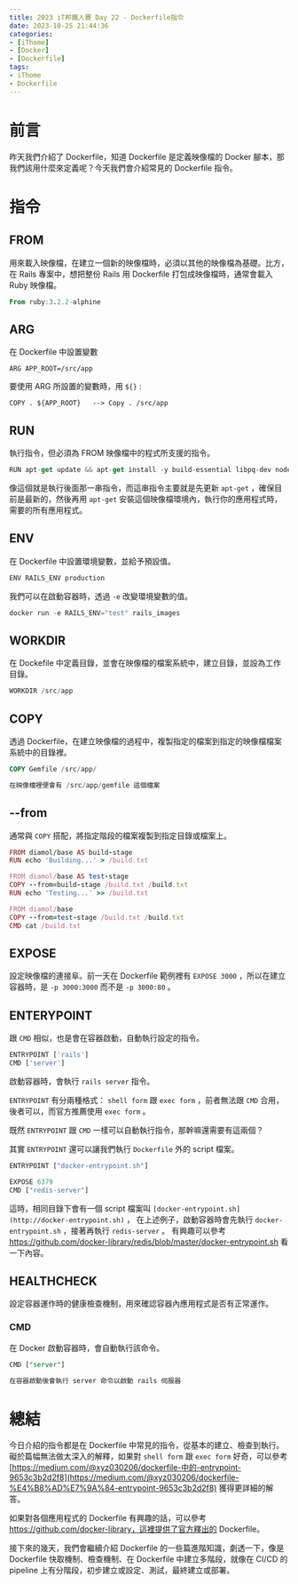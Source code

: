```yaml
---
title: 2023 iT邦鐵人賽 Day 22 - Dockerfile指令
date: 2023-10-25 21:44:36
categories: 
- [iThome]
- [Docker]
- [Dockerfile]
tags: 
- iThome
- Dockerfile
---
```

# 前言

昨天我們介紹了 Dockerfile，知道 Dockerfile 是定義映像檔的 Docker 腳本，那我們該用什麼來定義呢？今天我們會介紹常見的 Dockerfile 指令。

<!-- more -->

# 指令

## FROM

用來載入映像檔，在建立一個新的映像檔時，必須以其他的映像檔為基礎。比方，在 Rails 專案中，想把整份 Rails 用 Dockerfile 打包成映像檔時，通常會載入 Ruby 映像檔。

```sql
From ruby:3.2.2-alphine
```

## ARG

在 Dockerfile 中設置變數

```docker
ARG APP_ROOT=/src/app
```

要使用 ARG 所設置的變數時，用 `${}` :

```docker
COPY . ${APP_ROOT}   --> Copy . /src/app
```

## RUN

執行指令，但必須為 FROM 映像檔中的程式所支援的指令。

```jsx
RUN apt-get update && apt-get install -y build-essential libpq-dev nodejs postgresql-client imagemagick
```

像這個就是執行後面那一串指令，而這串指令主要就是先更新 `apt-get` ，確保目前是最新的，然後再用 `apt-get` 安裝這個映像檔環境內，執行你的應用程式時，需要的所有應用程式。

## ENV

在 Dockerfile 中設置環境變數，並給予預設值。

```jsx
ENV RAILS_ENV production
```

我們可以在啟動容器時，透過 `-e` 改變環境變數的值。

```jsx
docker run -e RAILS_ENV="test" rails_images
```

## WORKDIR

在 Dockefile 中定義目錄，並會在映像檔的檔案系統中，建立目錄，並設為工作目錄。

```sql
WORKDIR /src/app
```

## COPY

透過 Dockerfile，在建立映像檔的過程中，複製指定的檔案到指定的映像檔檔案系統中的目錄裡。

```sql
COPY Gemfile /src/app/

在映像檔裡便會有 /src/app/gemfile 這個檔案
```

## --from

通常與 `COPY` 搭配，將指定階段的檔案複製到指定目錄或檔案上。

```ruby
FROM diamol/base AS build-stage    
RUN echo 'Building...' > /build.txt

FROM diamol/base AS test-stage
COPY --from=build-stage /build.txt /build.txt   
RUN echo 'Testing...' >> /build.txt

FROM diamol/base
COPY --from=test-stage /build.txt /build.txt    
CMD cat /build.txt
```

## EXPOSE

設定映像檔的連接阜。前一天在 Dockerfile 範例裡有 `EXPOSE 3000` ，所以在建立容器時，是 `-p 3000:3000` 而不是 `-p 3000:80` 。

## ENTERYPOINT

跟 `CMD` 相似，也是會在容器啟動，自動執行設定的指令。

```jsx
ENTRYPOINT ['rails']
CMD ['server']
```

啟動容器時，會執行 `rails server` 指令。

`ENTRYPOINT` 有分兩種格式： `shell form` 跟 `exec form` ，前者無法跟 `CMD` 合用，後者可以，而官方推薦使用 `exec form` 。

既然 `ENTRYPOINT` 跟 `CMD` 一樣可以自動執行指令，那幹嘛還需要有這兩個？

其實 `ENTRYPOINT` 還可以讓我們執行 `Dockerfile` 外的 script 檔案。

```jsx
ENTRYPOINT ["docker-entrypoint.sh"]

EXPOSE 6379
CMD ["redis-server"]
```

這時，相同目錄下會有一個 script 檔案叫 `[docker-entrypoint.sh](http://docker-entrypoint.sh)` ， 在上述例子，啟動容器時會先執行 `docker-entrypoint.sh` ，接著再執行 `redis-server` 。
有興趣可以參考 https://github.com/docker-library/redis/blob/master/docker-entrypoint.sh 看一下內容。

## HEALTHCHECK

設定容器運作時的健康檢查機制，用來確認容器內應用程式是否有正常運作。

### CMD

在 Docker 啟動容器時，會自動執行該命令。

```sql
CMD ["server"]

在容器啟動後會執行 server 命令以啟動 rails 伺服器
```

# 總結

今日介紹的指令都是在 Dockerfile 中常見的指令，從基本的建立、檢查到執行。礙於篇幅無法做太深入的解釋，如果對 `shell form` 跟 `exec form` 好奇，可以參考[https://medium.com/@xyz030206/dockerfile-中的-entrypoint-9653c3b2d2f8](https://medium.com/@xyz030206/dockerfile-%E4%B8%AD%E7%9A%84-entrypoint-9653c3b2d2f8) 獲得更詳細的解答。

如果對各個應用程式的 Dockerfile 有興趣的話，可以參考 https://github.com/docker-library，這裡提供了官方釋出的 Dockerfile。

接下來的幾天，我們會繼續介紹 Dockerfile 的一些篇進階知識，劇透一下，像是 Dockerfile 快取機制、檢查機制、在 Dockerfile 中建立多階段，就像在 CI/CD 的 pipeline 上有分階段，初步建立或設定、測試，最終建立或部署。